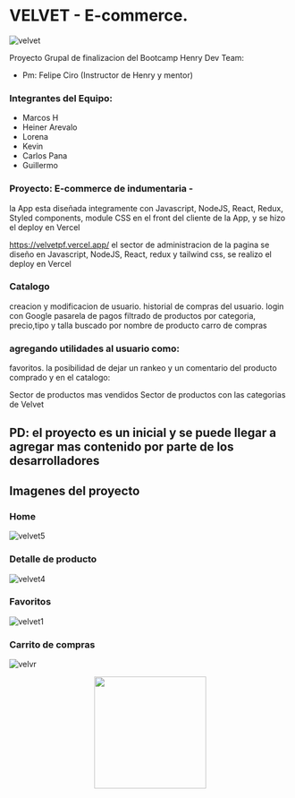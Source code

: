 # VELVET - E-commerce.
![velvet](https://user-images.githubusercontent.com/91568324/200687715-30c23a5d-4633-4041-aadf-f71475d30b9b.jpg)

Proyecto Grupal de finalizacion  del Bootcamp Henry
Dev Team:
- Pm: Felipe Ciro (Instructor de Henry y mentor)

### Integrantes del Equipo:

- Marcos H
- Heiner Arevalo
- Lorena 
- Kevin 
- Carlos Pana
- Guillermo



### Proyecto: E-commerce de indumentaria -

la App esta diseñada integramente con Javascript, NodeJS, React, Redux, Styled components, module CSS en el front del cliente de la App, y se hizo el deploy en Vercel

https://velvetpf.vercel.app/
el sector de administracion de la pagina se diseño en Javascript, NodeJS, React, redux y tailwind css,  se realizo el deploy en Vercel



### Catalogo
creacion y modificacion de usuario.
historial de compras del usuario.
login con Google
pasarela de pagos
filtrado de productos por categoria, precio,tipo y talla
buscado por nombre de producto
carro de compras

### agregando utilidades al usuario como:

favoritos.
la posibilidad de dejar un rankeo y un comentario del producto comprado
y en el catalogo:

Sector de productos mas vendidos
Sector de productos con las categorias de Velvet
## PD: el proyecto es un inicial y se puede llegar a agregar mas contenido por parte de los desarrolladores

## Imagenes del proyecto

### Home 
![velvet5](https://user-images.githubusercontent.com/91568324/200688504-3fd07ca8-d589-4353-8936-651595593b8d.jpg)

### Detalle de producto
![velvet4](https://user-images.githubusercontent.com/91568324/200688608-8d15fe06-7676-46ea-9fec-e457630c1eca.jpg)

### Favoritos
![velvet1](https://user-images.githubusercontent.com/91568324/200688728-db463fcb-8ebf-4b94-9602-44828180e53d.jpg)

### Carrito de compras
![velvr](https://user-images.githubusercontent.com/91568324/200689237-d4a3a8c5-40b4-49e2-b64e-b5893a74641f.jpg)


<p align="center">
 
  <img height="200" src="https://media.tenor.com/RTYaIF25dDMAAAAd/mi-trabajo-aqui-ha-terminado-my-work-here-is-over.gif" />
</p>
